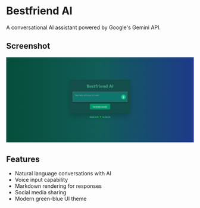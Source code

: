 # Bestfriend AI

A conversational AI assistant powered by Google's Gemini API.

## Screenshot

![Bestfriend AI Screenshot](./screenshots/ok.png)

## Features

- Natural language conversations with AI
- Voice input capability
- Markdown rendering for responses
- Social media sharing
- Modern green-blue UI theme



